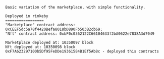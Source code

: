    Basic variation of the marketplace, with simple functionality.
    
    Deployed in rinkeby
    =================
    "Marketplace" contract address: 0xCEEF5dc5a78f4420Befa8018bD890Fb503B2cb69;
    "Nft" contract address: 0xbF0c0362122C66104633f2bA0622e7838A3d7049

    Marketplace deployed at: 10350097 block
    Nft deployed at: 10350098 block
    0xF7A623297100b5Df95FeDDe19361584B1Ef5Ab8c - deployed this contracts